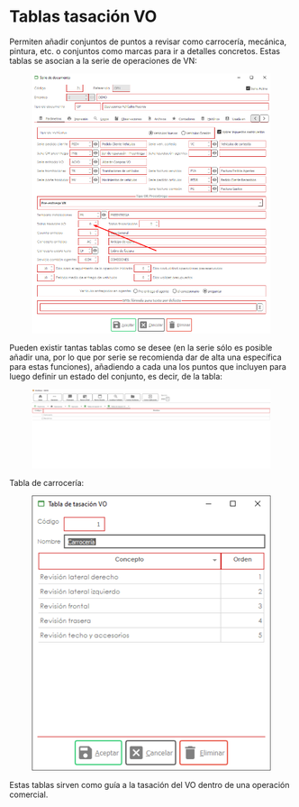 # Tablas tasación VO

Permiten añadir conjuntos de puntos a revisar como carrocería, mecánica, pintura, etc. o conjuntos como marcas para ir a detalles concretos. Estas tablas se asocian a la serie de operaciones de VN:

<figure><img src="../../../.gitbook/assets/imagen (5).png" alt=""><figcaption></figcaption></figure>

Pueden existir tantas tablas como se desee (en la serie sólo es posible añadir una, por lo que por serie se recomienda dar de alta una específica para estas funciones), añadiendo a cada una los puntos que incluyen para luego definir un estado del conjunto, es decir, de la tabla:

<figure><img src="../../../.gitbook/assets/imagen (2) (8).png" alt=""><figcaption></figcaption></figure>

Tabla de carrocería:

<figure><img src="../../../.gitbook/assets/imagen (8).png" alt=""><figcaption></figcaption></figure>

Estas tablas sirven como guía a la tasación del VO dentro de una operación comercial.

